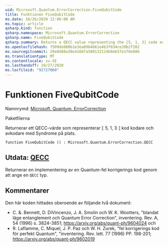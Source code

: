 ```yaml
---
uid: Microsoft.Quantum.ErrorCorrection.FiveQubitCode
title: Funktionen FiveQubitCode
ms.date: 10/26/2020 12:00:00 AM
ms.topic: article
qsharp.kind: function
qsharp.namespace: Microsoft.Quantum.ErrorCorrection
qsharp.name: FiveQubitCode
qsharp.summary: Returns a QECC value representing the ⟦5, 1, 3⟧ code encoder and decoder with in-place syndrome measurement.
ms.openlocfilehash: 7509de880b1e3ea8964b61e4b3f034ce20b2f202
ms.sourcegitcommit: 29e0d88a30e4166fa580132124b0eb57e1f0e986
ms.translationtype: MT
ms.contentlocale: sv-SE
ms.lasthandoff: 10/27/2020
ms.locfileid: "92727060"
---
```

# <a name="fivequbitcode-function"></a>Funktionen FiveQubitCode

Namnrymd: [Microsoft. Quantum. ErrorCorrection](xref:Microsoft.Quantum.ErrorCorrection)

Paketfilerna [](https://nuget.org/packages/)


Returnerar ett QECC-värde som representerar ⟦ 5, 1, 3 ⟧ kod kodare och avkodare med Syndrome på plats.

```qsharp
function FiveQubitCode () : Microsoft.Quantum.ErrorCorrection.QECC
```


## <a name="output--qecc"></a>Utdata: [QECC](xref:Microsoft.Quantum.ErrorCorrection.QECC)

Returnerar en implementering av en Quantum-fel korrigerings kod genom att ange en `QECC` typ.

## <a name="remarks"></a>Kommentarer

Den här koden hittades oberoende av följande två dokument:

- C. &. Bennett, D. DiVincenzo, J. A. Smolin och W. K. Wootters, "blandat läge entanglement och Quantum Error Correction", inventering. Rev. A, 54 (1996) s. 3824-3851; https://arxiv.org/abs/quant-ph/9604024 och
- R. Laflamme, C. Miquel, J. P. Paz och W. H. Zurek, "fel korrigerings kod för perfekt Quantum", "inventering. Rev. lett. 77 (1996) PP. 198-201; https://arxiv.org/abs/quant-ph/9602019